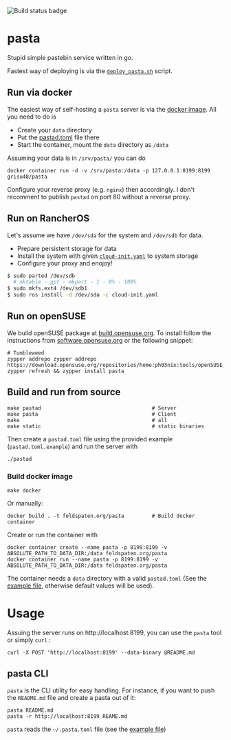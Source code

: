 ![Build status badge](https://github.com/grisu48/pasta/workflows/pastad/badge.svg)

# pasta

Stupid simple pastebin service written in go.

Fastest way of deploying is via the [`deploy_pasta.sh`](deploy_pasta.sh) script.

## Run via docker

The easiest way of self-hosting a `pasta` server is via the [docker image](https://hub.docker.com/r/grisu48/pasta/). All you need to do is

* Create your `data` directory
* Put the [pastad.toml](pastad.toml.example) file there
* Start the container, mount the `data` directory as `/data`

Assuming your data is in `/srv/pasta/` you can do

    docker container run -d -v /srv/pasta:/data -p 127.0.0.1:8199:8199 grisu48/pasta

Configure your reverse proxy (e.g. `nginx`) then accordingly. I don't recomment to publish `pastad` on port 80 without a reverse proxy.

## Run on RancherOS

Let's assume we have `/dev/sda` for the system and `/dev/sdb` for data.

* Prepare persistent storage for data
* Install the system with given [`cloud-init.yaml`](cloud-init.yaml.example) to system storage
* Configure your proxy and enojoy!

```bash
$ sudo parted /dev/sdb
  # mktable - gpt - mkpart - 1 - 0% - 100%
$ sudo mkfs.ext4 /dev/sdb1
$ sudo ros install -d /dev/sda -c cloud-init.yaml
```

## Run on openSUSE

We build openSUSE package at [build.opensuse.org](https://build.opensuse.org/package/show/home%3Aph03nix%3Atools/pasta). To install follow the instructions from [software.opensuse.org](https://software.opensuse.org/download/package?package=pasta&project=home%3Aph03nix%3Atools) or the following snippet:

	# Tumbleweed
    zypper addrepo zypper addrepo https://download.opensuse.org/repositories/home:ph03nix:tools/openSUSE_Tumbleweed/home:ph03nix:tools.repo
    zypper refresh && zypper install pasta

## Build and run from source

    make pastad                                    # Server
    make pasta                                     # Client
    make                                           # all
	make static                                    # static binaries

Then create a `pastad.toml` file using the provided example (`pastad.toml.example`) and run the server with

    ./pastad

### Build docker image

    make docker

Or manually:

    docker build . -t feldspaten.org/pasta         # Build docker container

Create or run the container with

    docker container create --name pasta -p 8199:8199 -v ABSOLUTE_PATH_TO_DATA_DIR:/data feldspaten.org/pasta
    docker container run --name pasta -p 8199:8199 -v ABSOLUTE_PATH_TO_DATA_DIR:/data feldspaten.org/pasta

The container needs a `data` directory with a valid `pastad.toml` (See the [example file](pastad.toml.example), otherwise default values will be used).

# Usage

Assuing the server runs on http://localhost:8199, you can use the `pasta` tool or simply `curl` :

    curl -X POST 'http://localhost:8199' --data-binary @README.md

## pasta CLI

`pasta` is the CLI utility for easy handling. For instance, if you want to push the `README.md` file and create a pasta out of it:

    pasta README.md
    pasta -r http://localhost:8199 REAME.md

`pasta` reads the `~/.pasta.toml` file (see the [example file](pasta.toml.example))
